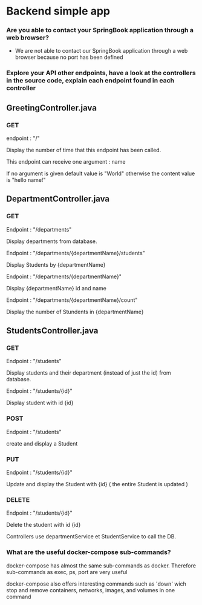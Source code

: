 # Backend simple app

### Are you able to contact your SpringBook application through a web browser?

- We are not able to contact our SpringBook application through a web browser because no port has been defined

### Explore your API other endpoints, have a look at the controllers in the source code, explain each endpoint found in each controller

## GreetingController.java

### GET

endpoint : "/"

Display the number of time that this endpoint has been called.

This endpoint can receive one argument : name 

If no argument is given default value is "World" otherwise the content value is "hello name!"

## DepartmentController.java

### GET

Endpoint : "/departments"

Display departments from database.

Endpoint : "/departments/{departmentName}/students"

Display Students by {departmentName}

Endpoint : "/departments/{departmentName}"

Display {departmentName} id and name 

Endpoint : "/departments/{departmentName}/count"

Display the number of Stundents in {departmentName}


## StudentsController.java

### GET

Endpoint : "/students"

Display students and their department (instead of just the id) from database.

Endpoint : "/students/{id}"

Display student with id {id}

### POST

Endpoint : "/students"

create and display a Student

### PUT

Endpoint : "/students/{id}"

Update and display the Student with {id} ( the entire Student is updated )


### DELETE

Endpoint : "/students/{id}"

Delete the student with id {id}

Controllers use departmentService et StudentService to call the DB.

### What are the useful docker-compose sub-commands?

docker-compose has almost the same sub-commands as docker. Therefore sub-commands as exec, ps, port are very useful

docker-compose also offers interesting commands such as 'down' wich stop and remove containers, networks, images, and volumes in one command

